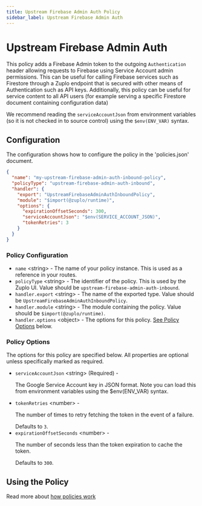 ```yaml
---
title: Upstream Firebase Admin Auth Policy
sidebar_label: Upstream Firebase Admin Auth
---
```


<!-- WARNING: This document is generated. DO NOT EDIT BY HAND -->

# Upstream Firebase Admin Auth






<!-- start: intro.md -->
This policy adds a Firebase Admin token to the outgoing `Authentication` header allowing requests to Firebase using Service Account admin permissions. This can be useful for calling Firebase services such as Firestore through a Zuplo endpoint that is secured with other means of Authentication such as API keys. Additionally, this policy can be useful for service content to all API users (for example serving a specific Firestore document containing configuration data)

We recommend reading the `serviceAccountJson` from environment variables (so it is not checked in to source control) using the `$env(ENV_VAR)` syntax.

<!-- end: intro.md -->

<PolicyStatus isBeta={false} isPaidAddOn={false} />



## Configuration 

The configuration shows how to configure the policy in the 'policies.json' document.

```json title="config/policies.json"
{
  "name": "my-upstream-firebase-admin-auth-inbound-policy",
  "policyType": "upstream-firebase-admin-auth-inbound",
  "handler": {
    "export": "UpstreamFirebaseAdminAuthInboundPolicy",
    "module": "$import(@zuplo/runtime)",
    "options": {
      "expirationOffsetSeconds": 300,
      "serviceAccountJson": "$env(SERVICE_ACCOUNT_JSON)",
      "tokenRetries": 3
    }
  }
}
```

<div className="policy-options">
<div><h3 class="anchor anchorWithStickyNavbar_node_modules-@docusaurus-theme-classic-lib-theme-Heading-styles-module" id="policy-configuration">Policy Configuration<a href="#policy-configuration" class="hash-link" aria-label="Direct link to Policy Configuration" title="Direct link to Policy Configuration">​</a></h3><ul><li><code>name</code> <span class="type-option">&lt;string&gt;</span> - The name of your policy instance. This is used as a reference in your routes.</li><li><code>policyType</code> <span class="type-option">&lt;string&gt;</span> - The identifier of the policy. This is used by the Zuplo UI. Value should be <code>upstream-firebase-admin-auth-inbound</code>.</li><li><code>handler.export</code> <span class="type-option">&lt;string&gt;</span> - The name of the exported type. Value should be <code>UpstreamFirebaseAdminAuthInboundPolicy</code>.</li><li><code>handler.module</code> <span class="type-option">&lt;string&gt;</span> - The module containing the policy. Value should be <code>$import(@zuplo/runtime)</code>.</li><li><code>handler.options</code> <span class="type-option">&lt;object&gt;</span> - The options for this policy. <a href="#policy-options">See Policy Options</a> below.</li></ul><h3 class="anchor anchorWithStickyNavbar_node_modules-@docusaurus-theme-classic-lib-theme-Heading-styles-module" id="policy-options">Policy Options<a href="#policy-options" class="hash-link" aria-label="Direct link to Policy Options" title="Direct link to Policy Options">​</a></h3><p>The options for this policy are specified below. All properties are optional unless specifically marked as required.</p><ul><li><code>serviceAccountJson</code><span class="type-option"> &lt;string&gt;</span><span class="required-option"> (Required)</span> - <div><p>The Google Service Account key in JSON format. Note you can load this from environment variables using the $env(ENV_VAR) syntax.</p></div></li><li><code>tokenRetries</code><span class="type-option"> &lt;number&gt;</span> - <div><p>The number of times to retry fetching the token in the event of a failure.</p></div><span class="default-value"> Defaults to <code>3</code>.</span></li><li><code>expirationOffsetSeconds</code><span class="type-option"> &lt;number&gt;</span> - <div><p>The number of seconds less than the token expiration to cache the token.</p></div><span class="default-value"> Defaults to <code>300</code>.</span></li></ul></div>
</div>

## Using the Policy
<!-- start: doc.md -->

<!-- end: doc.md -->

Read more about [how policies work](/docs/articles/policies)
